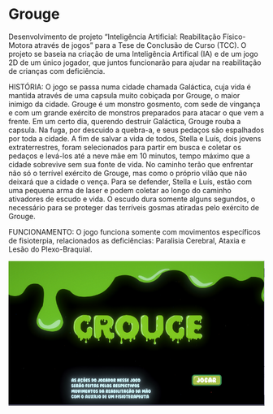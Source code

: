 # Grouge

Desenvolvimento de projeto “Inteligência Artificial: Reabilitação Físico-Motora através de jogos” para a Tese de Conclusão de Curso (TCC). O projeto se baseia na criação de uma Inteligência Artifical (IA) e de um jogo 2D de um único jogador, que juntos funcionarão para ajudar na reabilitação de crianças com deficiência. 

HISTÓRIA: O jogo se passa numa cidade chamada Galáctica, cuja vida é mantida através de uma capsula muito cobiçada por Grouge, o maior inimigo da cidade. Grouge é um monstro gosmento, com sede de vingança e com um grande exército de monstros preparados para atacar o que vem a frente. Em um certo dia, querendo destruir Galáctica, Grouge rouba a capsula. Na fuga, por descuido a quebra-a, e seus pedaços são espalhados por toda a cidade. A fim de salvar a vida de todos, Stella e Luís, dois jovens extraterrestres, foram selecionados para partir em busca e coletar os pedaços e levá-los até a neve mãe em 10 minutos, tempo máximo que a cidade sobrevive sem sua fonte de vida. No caminho terão que enfrentar não só o terrível exército de Grouge, mas como o próprio vilão que não deixará que a cidade o vença. Para se defender, Stella e Luís, estão com uma pequena arma de laser e podem coletar ao longo do caminho ativadores de escudo e vida. O escudo dura somente alguns segundos, o necessário para se proteger das terríveis gosmas atiradas pelo exército de Grouge.

FUNCIONAMENTO: O jogo funciona somente com movimentos específicos de fisioterpia, relacionados as deficiências: Paralisia Cerebral, Ataxia e Lesão do Plexo-Braquial.

![alt text](https://github.com/refalguera/Grouge/blob/master/ImagesOfTheFinalVersion/Menu.png)
